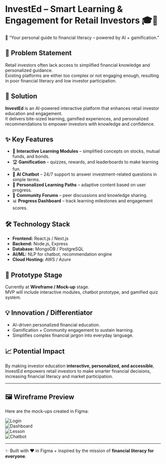 # InvestEd – Smart Learning & Engagement for Retail Investors 🎓💸
🎯 “Your personal guide to financial literacy – powered by AI + gamification.”

## 📌 Problem Statement
Retail investors often lack access to simplified financial knowledge and personalized guidance.  
Existing platforms are either too complex or not engaging enough, resulting in poor financial literacy and low investor participation.

## 🎯 Solution
**InvestEd** is an AI-powered interactive platform that enhances retail investor education and engagement.  
It delivers bite-sized learning, gamified experiences, and personalized recommendations to empower investors with knowledge and confidence.

## ✨ Key Features
- 📘 **Interactive Learning Modules** – simplified concepts on stocks, mutual funds, and bonds.  
- 🏆 **Gamification** – quizzes, rewards, and leaderboards to make learning fun.  
- 🤖 **AI Chatbot** – 24/7 support to answer investment-related questions in simple terms.  
- 🎯 **Personalized Learning Paths** – adaptive content based on user progress.  
- 👥 **Community Forums** – peer discussions and knowledge sharing.  
- 📊 **Progress Dashboard** – track learning milestones and engagement scores.  

## 🛠️ Technology Stack
- **Frontend:** React.js / Next.js  
- **Backend:** Node.js, Express  
- **Database:** MongoDB / PostgreSQL  
- **AI/ML:** NLP for chatbot, recommendation engine  
- **Cloud Hosting:** AWS / Azure  

## 🚀 Prototype Stage
Currently at **Wireframe / Mock-up** stage.  
MVP will include interactive modules, chatbot prototype, and gamified quiz system.

## 💡 Innovation / Differentiator
- AI-driven personalized financial education.  
- Gamification + Community engagement to sustain learning.  
- Simplifies complex financial jargon into everyday language.  

## 📈 Potential Impact
By making investor education **interactive, personalized, and accessible**, InvestEd empowers retail investors to make smarter financial decisions, increasing financial literacy and market participation.

---

## 🖼 Wireframe Preview
Here are the mock-ups created in Figma:

![Login](login.png)  
![Dashboard](dashboard.png)  
![Lesson](lesson.png)  
![Chatbot](chatbot.png)  

---

✨ Built with ❤️ in Figma + inspired by the mission of **financial literacy for everyone**.
